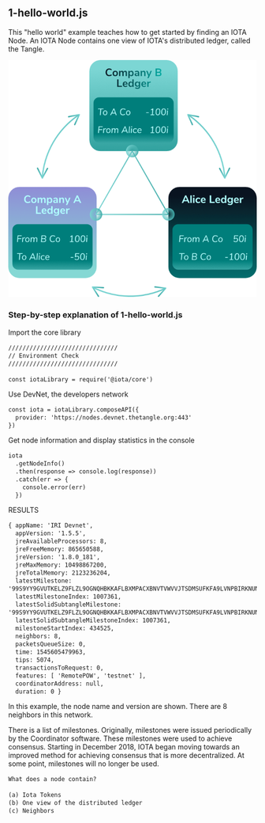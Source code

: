 ## 1-hello-world.js

This "hello world" example teaches how to get started by finding an IOTA Node.  An IOTA Node contains one view of IOTA's distributed ledger, called the Tangle.

![Graphic of a distributed ledger](images/DL.png)


###  Step-by-step explanation of 1-hello-world.js

Import the core library

```
///////////////////////////////
// Environment Check
///////////////////////////////

const iotaLibrary = require('@iota/core')
```

Use DevNet, the developers network

```
const iota = iotaLibrary.composeAPI({
  provider: 'https://nodes.devnet.thetangle.org:443'
})
```

Get node information and display statistics in the console

```
iota
  .getNodeInfo()
  .then(response => console.log(response))
  .catch(err => {
    console.error(err)
  })
```

RESULTS

```
{ appName: 'IRI Devnet',
  appVersion: '1.5.5',
  jreAvailableProcessors: 8,
  jreFreeMemory: 865650588,
  jreVersion: '1.8.0_181',
  jreMaxMemory: 10498867200,
  jreTotalMemory: 2123236204,
  latestMilestone: '99S9YY9GVUTKELZ9FLZL9OGNQHBKKAFLBXMPACXBNVTVWVVJTSDMSUFKFA9LVNPBIRKNUNXFLJOEO9999',
  latestMilestoneIndex: 1007361,
  latestSolidSubtangleMilestone: '99S9YY9GVUTKELZ9FLZL9OGNQHBKKAFLBXMPACXBNVTVWVVJTSDMSUFKFA9LVNPBIRKNUNXFLJOEO9999',
  latestSolidSubtangleMilestoneIndex: 1007361,
  milestoneStartIndex: 434525,
  neighbors: 8,
  packetsQueueSize: 0,
  time: 1545605479963,
  tips: 5074,
  transactionsToRequest: 0,
  features: [ 'RemotePOW', 'testnet' ],
  coordinatorAddress: null,
  duration: 0 }
```

In this example, the node name and version are shown.  There are 8 neighbors in this network.

There is a list of milestones.  Originally, milestones were issued periodically by the Coordinator software.  These milestones were used to achieve consensus.  Starting in December 2018, IOTA began moving towards an improved method for achieving consensus that is more decentralized.  At some point, milestones will no longer be used.  

```
What does a node contain?

(a) Iota Tokens
(b) One view of the distributed ledger
(c) Neighbors
```

